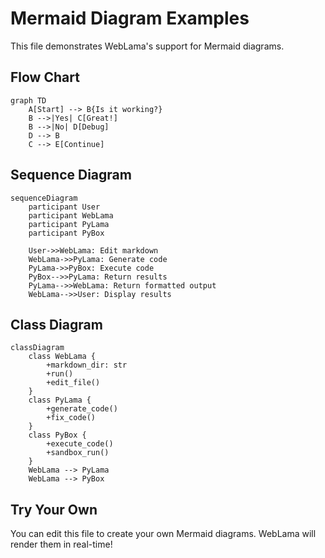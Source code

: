 # Mermaid Diagram Examples

This file demonstrates WebLama's support for Mermaid diagrams.

## Flow Chart

```mermaid
graph TD
    A[Start] --> B{Is it working?}
    B -->|Yes| C[Great!]
    B -->|No| D[Debug]
    D --> B
    C --> E[Continue]
```

## Sequence Diagram

```mermaid
sequenceDiagram
    participant User
    participant WebLama
    participant PyLama
    participant PyBox
    
    User->>WebLama: Edit markdown
    WebLama->>PyLama: Generate code
    PyLama->>PyBox: Execute code
    PyBox-->>PyLama: Return results
    PyLama-->>WebLama: Return formatted output
    WebLama-->>User: Display results
```

## Class Diagram

```mermaid
classDiagram
    class WebLama {
        +markdown_dir: str
        +run()
        +edit_file()
    }
    class PyLama {
        +generate_code()
        +fix_code()
    }
    class PyBox {
        +execute_code()
        +sandbox_run()
    }
    WebLama --> PyLama
    WebLama --> PyBox
```

## Try Your Own

You can edit this file to create your own Mermaid diagrams. WebLama will render them in real-time!
